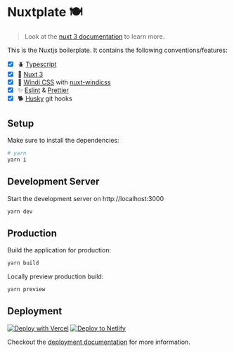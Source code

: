 # Nuxtplate 🍽

> Look at the [nuxt 3 documentation](https://v3.nuxtjs.org) to learn more.

This is the Nuxtjs boilerplate. It contains the following conventions/features:

- [x] 🪲 [Typescript](https://www.typescriptlang.org/)
- [x] 💚 [Nuxt 3](https://v3.nuxtjs.org/)
- [x] 🌊 [Windi CSS](https://windicss.org/) with [nuxt-windicss](https://github.com/windicss/nuxt-windicss)
- [x] ✨ [Eslint](https://eslint.org/) & [Prettier](https://prettier.io/)
- [x] 🐕 [Husky](https://github.com/typicode/husky) git hooks

## Setup

Make sure to install the dependencies:

```bash
# yarn
yarn i
```

## Development Server

Start the development server on http://localhost:3000

```bash
yarn dev
```

## Production

Build the application for production:

```bash
yarn build
```

Locally preview production build:

```bash
yarn preview
```

## Deployment

[![Deploy with Vercel](https://vercel.com/button)](https://vercel.com/new/clone?repository-url=https%3A%2F%2Fgithub.com%2FroiLeo%2FNuxtplate) [![Deploy to Netlify](https://www.netlify.com/img/deploy/button.svg)](https://app.netlify.com/start/deploy?repository=https://github.com/roiLeo/Nuxtplate)

Checkout the [deployment documentation](https://v3.nuxtjs.org/guide/deploy/presets) for more information.
